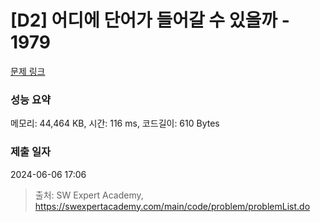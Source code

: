 # [D2] 어디에 단어가 들어갈 수 있을까 - 1979 

[문제 링크](https://swexpertacademy.com/main/code/problem/problemDetail.do?contestProbId=AV5PuPq6AaQDFAUq) 

### 성능 요약

메모리: 44,464 KB, 시간: 116 ms, 코드길이: 610 Bytes

### 제출 일자

2024-06-06 17:06



> 출처: SW Expert Academy, https://swexpertacademy.com/main/code/problem/problemList.do